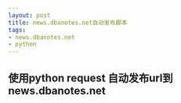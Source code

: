 ```yaml
---
layout: post 
title: news.dbanotes.net自动发布脚本
tags:
- news.dbanotes.net
- python
---
```


## 使用python request 自动发布url到news.dbanotes.net

<script src="https://gist.github.com/guoliang-dev/63150f11a14337887657466f028b35bf.js"></script>
